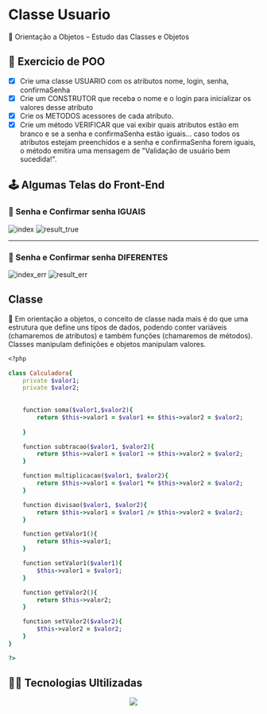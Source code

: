 # Classe Usuario 

:pushpin: Orientação a Objetos – Estudo das Classes e Objetos


## :pencil: Exercicio de POO 
- [x] Crie uma classe USUARIO com os atributos nome, login, senha, confirmaSenha
- [x] Crie um CONSTRUTOR que receba o nome e o login para inicializar os valores desse atributo
- [x] Crie os METODOS acessores de cada atributo. 
- [x] Crie um método VERIFICAR que vai exibir quais atributos estão em branco e se a senha e confirmaSenha estão iguais... caso todos os atributos estejam preenchidos e a senha e confirmaSenha forem iguais, o método emitira uma mensagem de "Validação de usuário bem sucedida!".

## :joystick: Algumas Telas do Front-End
### :small_blue_diamond: Senha e Confirmar senha IGUAIS
![index](https://user-images.githubusercontent.com/86386469/233237650-b3d5407f-5507-4d7f-9396-91399396610d.png)
![result_true](https://user-images.githubusercontent.com/86386469/233236961-3baade12-3926-410f-8f92-8d2bbd8c607a.png)
***
### :small_blue_diamond: Senha e Confirmar senha DIFERENTES
![index_err](https://user-images.githubusercontent.com/86386469/233237112-ae48367d-4df7-4f4c-9535-3cdd236762ee.png)
![result_err](https://user-images.githubusercontent.com/86386469/233237133-6c94d05c-0d8e-4770-9b39-c1e48641efaf.png)


## Classe 
:pushpin: Em orientação a objetos, o conceito de classe nada mais é do que uma estrutura que define uns tipos de dados, podendo conter variáveis (chamaremos de atributos) e também funções (chamaremos de métodos). Classes manipulam definições e objetos manipulam valores.

```ruby
<?php 

class Calculadora{
    private $valor1;
    private $valor2;
    
    
    function soma($valor1,$valor2){
        return $this->valor1 = $valor1 += $this->valor2 = $valor2;
        
    }

    function subtracao($valor1, $valor2){
        return $this->valor1 = $valor1 -= $this->valor2 = $valor2;
    }

    function multiplicacao($valor1, $valor2){
        return $this->valor1 = $valor1 *= $this->valor2 = $valor2;
    }

    function divisao($valor1, $valor2){
        return $this->valor1 = $valor1 /= $this->valor2 = $valor2;
    }

    function getValor1(){
        return $this->valor1;
    }

    function setValor1($valor1){
        $this->valor1 = $valor1;
    }

    function getValor2(){
        return $this->valor2;
    }

    function setValor2($valor2){
        $this->valor2 = $valor2;
    }
}

?>
```



## :technologist: Tecnologias Ultilizadas
<p align="center">
  <a href="https://skillicons.dev">
    <img src="https://skillicons.dev/icons?i=html,css,php" />
  </a>
</p>
